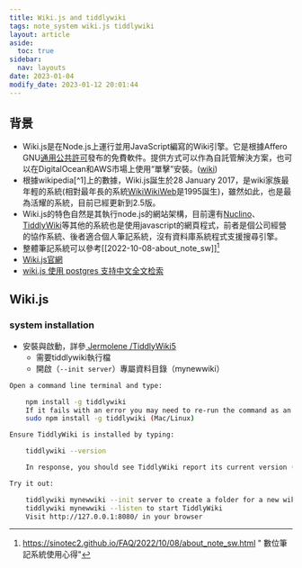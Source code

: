 ```yaml
---
title: Wiki.js and tiddlywiki
tags: note_system wiki.js tiddlywiki
layout: article
aside:
  toc: true
sidebar:
  nav: layouts
date: 2023-01-04
modify_date: 2023-01-12 20:01:44
---
```


## 背景

- Wiki.js是在Node.js上運行並用JavaScript編寫的Wiki引擎。它是根據Affero GNU[通用公共許可][gnu]發布的免費軟件。提供方式可以作為自託管解決方案，也可以在DigitalOcean和AWS市場上使用“單擊”安裝。([wiki][cmp])
- 根據wikipedia[^1]上的數據，Wiki.js誕生於28 January 2017，是wiki家族最年輕的系統(相對最年長的系統[WikiWikiWeb][WikiWikiWeb]是1995誕生)，雖然如此，也是最為活耀的系統，目前已經更新到2.5版。
- Wiki.js的特色自然是其執行node.js的網站架構，目前還有[Nuclino][Nuclino]、[TiddlyWiki][TiddlyWiki]等其他的系統也是使用javascript的網頁程式，前者是個公司經營的協作系統、後者適合個人筆記系統，沒有資料庫系統程式支援搜尋引擎。
- 整體筆記系統可以參考[[2022-10-08-about_note_sw]][^2]
- [Wiki.js官網][wikijs_official]
- [wiki.js 使用 postgres 支持中文全文检索](https://zhuanlan.zhihu.com/p/335359081)

## Wiki.js

### system installation

- 安裝與啟動，詳參[ Jermolene /TiddlyWiki5][Jermo]
  - 需要tiddlywiki執行檔
  - 開啟（`--init server`）專屬資料目錄（mynewwiki）

```bash
Open a command line terminal and type:

    npm install -g tiddlywiki
    If it fails with an error you may need to re-run the command as an administrator:
    sudo npm install -g tiddlywiki (Mac/Linux)

Ensure TiddlyWiki is installed by typing:

    tiddlywiki --version

    In response, you should see TiddlyWiki report its current version (eg "5.2.5". You may also see other debugging information reported.)

Try it out:

    tiddlywiki mynewwiki --init server to create a folder for a new wiki that includes server-related components
    tiddlywiki mynewwiki --listen to start TiddlyWiki
    Visit http://127.0.0.1:8080/ in your browser
```

[^2]: https://sinotec2.github.io/FAQ/2022/10/08/about_note_sw.html " 數位筆記系統使用心得"

[Jermo]: https://github.com/Jermolene/TiddlyWiki5 "Installing TiddlyWiki on Node.js"
[bramchen]: http://bramchen.objectis.net/ "bramchen"
[TiddlyWiki]: https://en.wikipedia.org/wiki/TiddlyWiki "TiddlyWiki is a personal wiki and a non-linear notebook for organising and sharing complex information. It is an open-source single page application wiki in the form of a single HTML file that includes CSS, JavaScript, embedded files such as images, and the text content. It is designed to be easy to customize and re-shape depending on application. It facilitates re-use of content by dividing it into small pieces called Tiddlers."
[Nuclino]: https://en.wikipedia.org/wiki/Nuclino "Nuclino is a cloud-based team collaboration software which allows teams to collaborate and share information in real time.[2][3] It was founded in Munich, Germany in 2015.[4] Some notable features include a WYSIWYG collaborative real-time editor and a visual representation of a team's knowledge in a graph. In addition to its web-based and desktop application, in 2018, Nuclino launched a free mobile app for Android and iOS."
[WikiWikiWeb]: https://zh.wikipedia.org/wiki/WikiWikiWeb "WikiWikiWeb是第一個用戶可編輯的維基網站，於1995年3月25日由其發明者程序員沃德·坎寧安與Portland Pattern Repository網站一起討論軟件設計模式後推出。WikiWikiWeb這個名字最初也是於運行這個網站的維基軟件名稱。這個維基軟件用Perl編程語言編寫，後更名為“WikiBase”。WikiWikiWeb是由坎寧安在1994年開發的，目的是方便程序員之間的思想交流。這個概念是基於坎寧安在20世紀80年代後期編寫HyperCard堆程式時想到的"
[gnu]: https://en.wikipedia.org/wiki/GNU_Affero_General_Public_License "GNU Affero General Public License"
[cmp]: https://en.wikipedia.org/wiki/Comparison_of_wiki_software "Comparison of wiki software"
[wikijs_official]: https://js.wiki/ "The most powerful and extensible open source Wiki software, Make documentation a joy to write using Wiki.js's beautiful and intuitive interface!"
